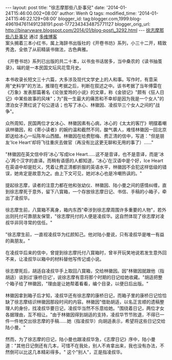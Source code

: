 --- layout: post title: "徐志摩那些八卦事兒" date:
'2014-01-24T15:46:00.002+08:00' author: Wenh Q tags: modified\_time:
'2014-01-24T15:46:22.129+08:00' blogger\_id:
tag:blogger.com,1999:blog-4961947611491238191.post-1772343434875771127
blogger\_orig\_url:
http://binaryware.blogspot.com/2014/01/blog-post\_3292.html ---
[徐志摩那些八卦事兒](http://blog.dwnews.com/?p=406226) 通过
[多维博客](http://blog.dwnews.com/) 
\
案头搁着三本小红书，属上海辞书出版社的《开卷书坊》系列，小三十二开，精致秀逸，全依了从前精装书做法，古色典雅。\
\
《开卷书坊》系列已出版的共二十本，以书虫书话居多，当中桑农的《读书抽茧录》，端的是一本民国文坛风花雪月史。\
\
本书收录长短文三十六篇，大多涉及现代文学史上的人和事。写作时，有意采用"史料学"的方法，推理在考据之后，判断在叙述之中。该书考据了当年傅雷在《万象》发表那篇著名《论张爱玲的小说》的文章，称《金锁记》"颇有《狂人日记》中某些故事的风味"；为"我一生最大的痛苦和不幸却是因为我是一个女人"的漂泊女子萧红说了句公道话；也写了冰心、林徽因、凌叔华三个女人之间的"战争"。\
\
众所周知，民国两位才女冰心、林徽因素有心病，冰心的《太太的客厅》明摆着嘲讽林徽因，和《寄小读者》的婉约温和截然不同，酸气袭人，难怪林徽因一回北京即送给冰心一坛陈年山西醋。林徽因在给费慰梅、费正清的信中，写道："但是朋友'Ice
Heart'却将飞往重庆去做官（再没有比这更无聊和无用的事了）……"\
\
"林徽因在英文信中将'冰心'写成Ice
Heart……这不是音译，也不是意译，而是'冰心'两个汉字的直译。而稍有语感的人都知道，'冰心'在汉语中是个好，Ice
Heart在英语中却是贬义，凭着让费正清都折服的英语水平，林徽因不会犯这样低级的错误，她肯定是故意为之。由上下文可见，她对冰心也是冷嘲热讽的。"\
\
提起徐志摩，读者的注意力都在他和张幼仪、林徽因、陆小曼之间的感情纠缠，直到徐志摩死于意外，留下八寳箱，一个存放徐志摩日记、书信、手稿的小箱子，牵出了凌叔华。\
\
徐志摩生前，八寳箱不离身，箱内东西"牵涉到徐志摩周围许多重要的人物"，若外出则托付可靠朋友保管，"徐志摩托付的人便是凌叔华。这自然体现了徐志摩对凌叔华非同寻常的信任。"\
\
"徐志摩生前，一直视凌叔华为红颜知己。他对陆小曼说，只有凌叔华是唯一有益的眞朋友。"\
\
在凌叔华后来的信中，曾提到徐志摩托付八寳箱时，曾半开玩笑地说若发生意外回不来，让凌叔华以箱中的材料替他写传记或小说。\
\
徐志摩死后，胡适自凌叔华手上取回八寳箱，交给林徽因。因"林徽因就跟他（指胡适）谈到过'康桥日记'，说徐志摩有意将那个时期的日记给她收藏。"胡适把整个箱子给了林徽因，"理由是让她帮着看看，编个目录，以便日后出版。"\
\
林徽因拿到箱子后才知，凌叔华还有徐志摩的康桥日记，而箱子里的康桥日记恰恰缺了徐志摩结识林徽因那段时间的内容。林徽因"借助胡适，以名正言顺的遗稿整理人的身份，找凌叔华要日记，凌叔华当然不乐意给她。"围绕着日记，两位才女各据理由，互不相让。"由于林徽因得到胡适的支持，凌叔华节节败退，不得已一件一件地交出徐志摩的手稿……她（指凌叔华）向胡适表示，希望将这些日记交给陆小曼。"\
\
然而，为了徐志摩的日记，陆小曼也跟凌叔华急，《志摩日记》序中，陆小曼道："其他日记倒还有几本，可惜不在我处，别人不肯拿出来，我也没有办法，不然倒可以比这几本精彩得多。"
这个"别人"，正是指凌叔华。
